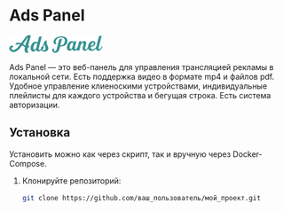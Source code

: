 # Ads Panel

![Логотип проекта](logo.png)

Ads Panel — это веб-панель для управления трансляцией рекламы в локальной сети. Есть поддержка видео в формате mp4 и файлов pdf.
Удобное управление клиеноскими устройствами, индивидуальные плейлисты для каждого устройства и бегущая строка.
Есть система авторизации.


## Установка

Установить можно как через скрипт, так и вручную через Docker-Compose.

1. Клонируйте репозиторий:
   ```bash
   git clone https://github.com/ваш_пользователь/мой_проект.git
   ```
   